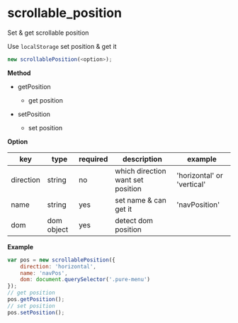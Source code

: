 # scrollable_position

Set & get scrollable position

Use `localStorage` set position & get it

```JavaScript
new scrollablePosition(<option>);
```

**Method**

* getPosition
  * get position

* setPosition
  * set position

**Option**

|key|type|required|description|example|
|---|---|---|---|---|
|direction|string|no|which direction want set position|'horizontal' or 'vertical'|
|name|string|yes|set name & can get it|'navPosition'|
|dom|dom object|yes|detect dom position||



**Example**

```JavaScript
var pos = new scrollablePosition({
    direction: 'horizontal',
    name: 'navPos',
    dom: document.querySelector('.pure-menu')
});
// get position
pos.getPosition();
// set position
pos.setPosition();
```
